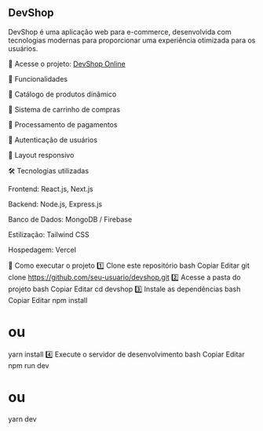 ## DevShop ##

DevShop é uma aplicação web para e-commerce, desenvolvida com tecnologias modernas para proporcionar uma experiência otimizada para os usuários.

🔗 Acesse o projeto: <a href="https://devshop-nine.vercel.app/">DevShop Online</a>


📌 Funcionalidades

🔹 Catálogo de produtos dinâmico

🔹 Sistema de carrinho de compras

🔹 Processamento de pagamentos

🔹 Autenticação de usuários

🔹 Layout responsivo

🛠️ Tecnologias utilizadas
  
Frontend: React.js, Next.js

Backend: Node.js, Express.js

Banco de Dados: MongoDB / Firebase

Estilização: Tailwind CSS

Hospedagem: Vercel

🚀 Como executar o projeto
1️⃣ Clone este repositório
bash
Copiar
Editar
git clone https://github.com/seu-usuario/devshop.git
2️⃣ Acesse a pasta do projeto
bash
Copiar
Editar
cd devshop
3️⃣ Instale as dependências
bash
Copiar
Editar
npm install
# ou
yarn install
4️⃣ Execute o servidor de desenvolvimento
bash
Copiar
Editar
npm run dev
# ou
yarn dev
